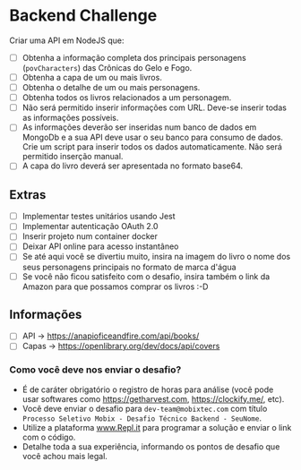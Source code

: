 # Backend Challenge

Criar uma API em NodeJS que:

- [ ] Obtenha a informação completa dos principais personagens (`povCharacters`) das Crônicas do Gelo e Fogo.
- [ ] Obtenha a capa de um ou mais livros.
- [ ] Obtenha o detalhe de um ou mais personagens.
- [ ] Obtenha todos os livros relacionados a um personagem.
- [ ] Não será permitido inserir informações com URL. Deve-se inserir todas as informações possíveis.
- [ ] As informações deverão ser inseridas num banco de dados em MongoDb e a sua API deve usar o seu banco para consumo de dados. Crie um script para inserir todos os dados automaticamente. Não será permitido inserção manual.
- [ ] A capa do livro deverá ser apresentada no formato base64.

## Extras
- [ ] Implementar testes unitários usando Jest
- [ ] Implementar autenticação OAuth 2.0
- [ ] Inserir projeto num container docker 
- [ ] Deixar API online para acesso instantâneo
- [ ] Se até aqui você se divertiu muito, insira na imagem do livro o nome dos seus personagens principais no formato de marca d'água
- [ ] Se você não ficou satisfeito com o desafio, insira também o link da Amazon para que possamos comprar os livros :-D

## Informações
- [ ] API -> https://anapioficeandfire.com/api/books/
- [ ] Capas -> https://openlibrary.org/dev/docs/api/covers

### Como você deve nos enviar o desafio?
- É de caráter obrigatório o registro de horas para análise (você pode usar softwares como https://getharvest.com, https://clockify.me/, etc).
- Você deve enviar o desafio para `dev-team@mobixtec.com` com título `Processo Seletivo Mobix - Desafio Técnico Backend - SeuNome`.
- Utilize a plataforma www.Repl.it para programar a solução e enviar o link com o código.
- Detalhe toda a sua experiência, informando os pontos de desafio que você achou mais legal.

